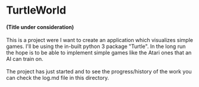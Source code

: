 <h1>TurtleWorld <h4>(Title under consideration)</h4></h1>
This is a project were I want to create an application which visualizes simple games.
I'll be using the in-built python 3 package "Turtle".
In the long run the hope is to be able to implement simple games like the Atari ones that an AI can train on.
<br><br>
The project has just started and to see the progress/history of the work you can check the log.md file in this directory.
